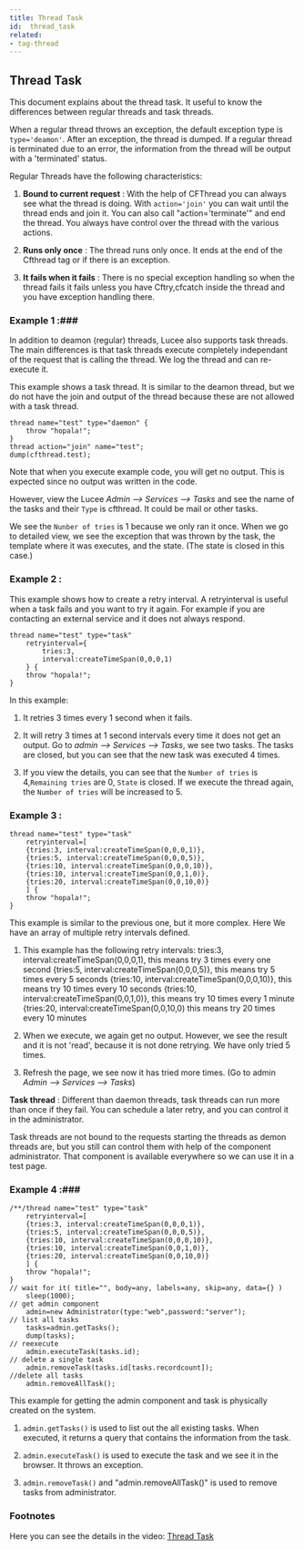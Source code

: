 ```yaml
---
title: Thread Task
id:  thread_task
related:
- tag-thread
---
```

## Thread Task ##

This document explains about the thread task. It useful to know the differences between regular threads and task threads.

When a regular thread throws an exception, the default exception type is ``type='deamon'``. After an exception, the thread is dumped. If a regular thread is terminated due to an error, the information from the thread will be output with a 'terminated' status.

Regular Threads have the following characteristics: 

1) **Bound to current request** : With the help of CFThread you can always see what the thread is doing. With ``action='join'`` you can wait until the thread ends and join it. You can also call "action='terminate'" and end the thread. You always have control over the thread with the various actions.

2) **Runs only once** : The thread runs only once. It ends at the end of the Cfthread tag or if there is an exception.

3) **It fails when it fails** : There is no special exception handling so when the thread fails it fails unless you have Cftry,cfcatch inside the thread and you have exception handling there. 


### Example 1 :###

In addition to deamon (regular) threads, Lucee also supports task threads. The main differences is that task threads execute completely independant of the request that is calling the thread. We log the thread and can re-execute it.

This example shows a task thread. It is similar to the deamon thread, but we do not have the join and output of the thread because these are not allowed with a task thread.

```luceescript
thread name="test" type="daemon" {
	throw "hopala!";
}
thread action="join" name="test";
dump(cfthread.test);
```

Note that when you execute example code, you will get no output. This is expected since no output was written in the code.

However, view the Lucee _Admin --> Services --> Tasks_ and see the name of the tasks and their ``Type`` is cfthread. It could be mail or other tasks. 

We see the ``Nunber of tries`` is 1 because we only ran it once. When we go to detailed view, we see the exception that was thrown by the task, the template where it was executes, and the state. (The state is closed in this case.)


### Example 2 : ###

This example shows how to create a retry interval. A retryinterval is useful when a task fails and you want to try it again. For example if you are contacting an external service and it does not always respond.

```luceescript
thread name="test" type="task" 
	retryinterval={
		tries:3, 
		interval:createTimeSpan(0,0,0,1)
	} {
	throw "hopala!";
}
```

In this example: 

1) It retries 3 times every 1 second when it fails. 

2) It will retry 3 times at 1 second intervals every time it does not get an output. Go to _admin --> Services --> Tasks_, we see two tasks. The tasks are closed, but you can see that the new task was executed 4 times. 

3) If you view the details, you can see that the ``Number of tries`` is 4,``Remaining tries`` are 0, ``State`` is closed. If we execute the thread again, the ``Number of tries`` will be increased to 5. 


### Example 3 : ###

```luceescript
thread name="test" type="task" 
	retryinterval=[
	{tries:3, interval:createTimeSpan(0,0,0,1)},
	{tries:5, interval:createTimeSpan(0,0,0,5)},
	{tries:10, interval:createTimeSpan(0,0,0,10)},
	{tries:10, interval:createTimeSpan(0,0,1,0)},
	{tries:20, interval:createTimeSpan(0,0,10,0)}
	] {
	throw "hopala!";
}
```

This example is similar to the previous one, but it more complex. Here We have an array of multiple retry intervals defined.

1) This example has the following retry intervals:
	tries:3, interval:createTimeSpan(0,0,0,1), this means try 3 times every one second
	{tries:5, interval:createTimeSpan(0,0,0,5)}, this means try 5 times every 5 seconds
	{tries:10, interval:createTimeSpan(0,0,0,10)}, this means try 10 times every 10 seconds
	{tries:10, interval:createTimeSpan(0,0,1,0)}, this means try 10 times every 1 minute
	{tries:20, interval:createTimeSpan(0,0,10,0) this means try 20 times every 10 minutes
 
2) When we execute, we again get no output. However, we see the result and it is not 'read', because it is not done retrying. We have only tried 5 times.

3) Refresh the page, we see now it has tried more times. (Go to admin _Admin --> Services --> Tasks_)



**Task thread** : Different than daemon threads, task threads can run more than once if they fail. You can schedule a later retry, and you can control it in the administrator. 

Task threads are not bound to the requests starting the threads as demon threads are, but you still can control them with help of the component administrator. That component is available everywhere so we can use it in a test page.
 

### Example 4 :###

```luceescript
/**/thread name="test" type="task" 
	retryinterval=[
	{tries:3, interval:createTimeSpan(0,0,0,1)},
	{tries:5, interval:createTimeSpan(0,0,0,5)},
	{tries:10, interval:createTimeSpan(0,0,0,10)},
	{tries:10, interval:createTimeSpan(0,0,1,0)},
	{tries:20, interval:createTimeSpan(0,0,10,0)}
	] {
	throw "hopala!";
}
// wait for it( title="", body=any, labels=any, skip=any, data={} )
	sleep(1000);
// get admin component
	admin=new Administrator(type:"web",password:"server");
// list all tasks
	tasks=admin.getTasks();
	dump(tasks);
// reexecute
	admin.executeTask(tasks.id);
// delete a single task
	admin.removeTask(tasks.id[tasks.recordcount]);
//delete all tasks
	admin.removeAllTask();
```

This example for getting the admin component and task is physically created on the system. 

1) ``admin.getTasks()`` is used to list out the all existing tasks. When executed, it returns a query that contains the information from the task.

2) ``admin.executeTask()`` is used to execute the task and we see it in the browser. It throws an exception.

3) ``admin.removeTask()`` and "admin.removeAllTask()" is used to remove tasks from administrator.



### Footnotes ###

Here you can see the details in the video:
[Thread Task](https://youtu.be/-SUbVWqJRME)

